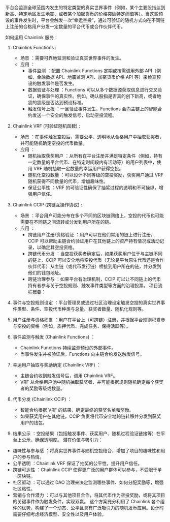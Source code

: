 平台会监测全球范围内发生的特定类型的真实世界事件（例如，某个主要股指达到新高、特定地区发生地震、或者某个加密货币的价格突破特定阈值等）。当这些预设的事件发生时，平台会触发一次“幸运空投”，通过可验证的随机方式向在不同链上注册的合格用户分发一定数量的平台代币或合作伙伴代币。

如何运用 Chainlink 服务：

1. Chainlink Functions :
   
   - 场景 ：需要可靠地监测和验证真实世界事件的发生。
   - 应用 ：
     - 事件监测 ：配置 Chainlink Functions 定期或按需调用外部 API（例如，金融数据 API、地震监测 API、加密货币价格 API 等）来检查预设的触发事件是否发生。
     - 数据验证与处理 ：Functions 可以从多个数据源获取信息进行交叉验证，确保事件的真实性。例如，确认股指是否真的创下新高，或者地震的震级是否达到预设标准。
     - 触发信号上报 ：一旦验证事件发生，Functions 会向主链上的智能合约发送一个安全的触发信号，启动空投流程。
2. Chainlink VRF (可验证随机函数) :
   
   - 场景 ：在事件触发空投后，需要公平、透明地从合格用户中抽取获奖者，并可能随机确定空投的代币数量。
   - 应用 ：
     - 随机抽取获奖用户 ：从所有在平台注册并满足特定条件（例如，持有一定数量的平台代币、在特定时间段内有活动等）的用户列表中，使用 VRF 随机抽取一定数量的幸运用户获得空投。
     - 随机化空投数量 ：可以设计不同等级的空投奖励，获奖用户通过 VRF 随机获得不同数量的代币，增加趣味性。
     - 保证公平性 ：VRF 的可验证性确保了抽奖过程的透明和不可操纵，增强用户信任。
3. Chainlink CCIP (跨链互操作协议) :
   
   - 场景 ：平台用户可能分布在多个不同的区块链网络上，空投的代币也可能需要在不同链之间流转或分发到用户所在的链。
   - 应用 ：
     - 跨链用户注册/资格验证 ：用户可以在他们常用的链上进行注册，CCIP 可以帮助主链合约验证用户在其他链上的资产持有情况或活动记录，以确定其空投资格。
     - 跨链代币分发 ：当空投获奖者确定后，如果获奖用户位于与主链不同的链上，CCIP 可以安全地将空投代币（无论是平台原生代币还是合作伙伴代币）从主链（或代币发行链）桥接到用户所在的链，并分发到他们的钱包地址。
     - 跨链治理参与 ：如果平台有治理机制，CCIP 可以让不同链上的代币持有者参与关于空投规则、触发事件类型等方面的治理投票。
项目流程概要：

1. 事件与空投规则设定 ：平台管理员或通过社区治理设定触发空投的真实世界事件类型、条件、空投代币种类与总量、获奖者数量、随机化规则等。
2. 用户注册与资格积累 ：用户在平台上（可跨链）注册，并根据平台规则积累参与空投的资格（例如，质押代币、完成任务、保持活跃等）。
3. 事件监测与触发 (Chainlink Functions) ：
   - Chainlink Functions 持续监测预设的外部事件。
   - 当事件发生并被验证后，Functions 向主链合约发送触发信号。
4. 幸运用户抽取与奖励确定 (Chainlink VRF) ：
   - 主链合约收到触发信号后，调用 Chainlink VRF。
   - VRF 从合格用户池中随机抽取获奖者，并可能根据规则随机确定每个获奖者的奖励等级或数量。
5. 代币分发 (Chainlink CCIP) ：
   - 智能合约根据 VRF 的结果，确定最终的获奖名单和奖励。
   - 如果获奖用户在其他链，CCIP 负责将代币安全地跨链转移并分发到获奖用户的钱包。
6. 结果公示 ：空投结果（包括触发事件、获奖用户、随机过程验证链接等）在平台上公示，确保透明度。
潜在价值与吸引力：

- 趣味性与参与感 ：将真实世界事件与随机空投结合，增加了项目的趣味性和用户的参与热情。
- 公平透明 ：Chainlink VRF 保证了抽奖的公平性，提升用户信任。
- 跨链可达性 ：Chainlink CCIP 使得更广泛的用户群体可以参与，不受限于单一区块链。
- 社区驱动 ：可以通过 DAO 治理来决定监测哪些事件、如何分配奖励等，增强社区粘性。
- 营销与合作潜力 ：可以与其他项目合作，将其代币作为空投奖励，或将其项目的关键事件作为触发条件，实现双赢。
这个方案充分利用了 Chainlink 各个组件的优势，构建了一个动态、公平且具有广泛吸引力的随机发币应用。设计时需要仔细考虑经济模型、安全性以及用户体验。